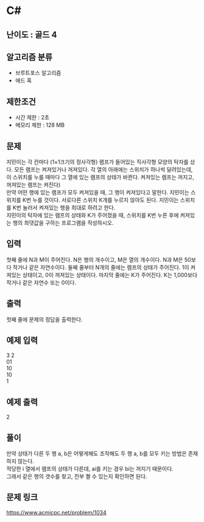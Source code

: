 # C#

## 난이도 : 골드 4

## 알고리즘 분류
  - 브루트포스 알고리즘
  - 애드 혹

## 제한조건
  - 시간 제한 : 2초
  - 메모리 제한 : 128 MB

## 문제
지민이는 각 칸마다 (1×1크기의 정사각형) 램프가 들어있는 직사각형 모양의 탁자를 샀다. 모든 램프는 켜져있거나 꺼져있다. 각 열의 아래에는 스위치가 하나씩 달려있는데, 이 스위치를 누를 때마다 그 열에 있는 램프의 상태가 바뀐다. 켜져있는 램프는 꺼지고, 꺼져있는 램프는 켜진다)<br/>
만약 어떤 행에 있는 램프가 모두 켜져있을 때, 그 행이 켜져있다고 말한다. 지민이는 스위치를 K번 누를 것이다. 서로다른 스위치 K개를 누르지 않아도 된다. 지민이는 스위치를 K번 눌러서 켜져있는 행을 최대로 하려고 한다.<br/>
지민이의 탁자에 있는 램프의 상태와 K가 주어졌을 때, 스위치를 K번 누른 후에 켜져있는 행의 최댓값을 구하는 프로그램을 작성하시오.<br/>


## 입력
첫째 줄에 N과 M이 주어진다. N은 행의 개수이고, M은 열의 개수이다. N과 M은 50보다 작거나 같은 자연수이다. 둘째 줄부터 N개의 줄에는 램프의 상태가 주어진다. 1이 켜져있는 상태이고, 0이 꺼져있는 상태이다. 마지막 줄에는 K가 주어진다. K는 1,000보다 작거나 같은 자연수 또는 0이다.<br/>


## 출력
첫째 줄에 문제의 정답을 출력한다.<br/>


## 예제 입력
3 2<br/>
01<br/>
10<br/>
10<br/>
1<br/>


## 예제 출력
2<br/>


## 풀이
만약 상태가 다른 두 행 a, b은 어떻게해도 조작해도 두 행 a, b를 모두 키는 방법은 존재하지 않는다.<br/>
적당한 i 열에서 램프의 상태가 다른데, ai를 키는 경우 bi는 꺼지기 때문이다.<br/>
그래서 같은 행의 갯수를 찾고, 전부 켤 수 있는지 확인하면 된다.<br/>


## 문제 링크
https://www.acmicpc.net/problem/1034